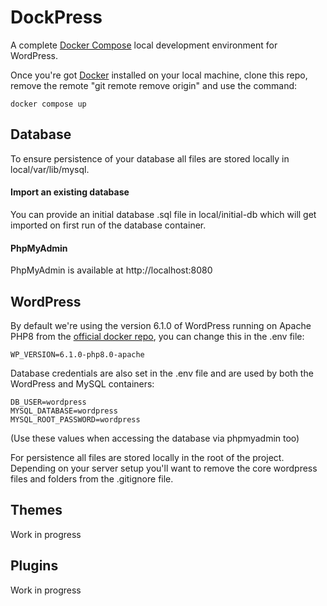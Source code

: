 # DockPress

A complete [Docker Compose](https://docs.docker.com/compose/) local development environment for WordPress.

Once you're got [Docker](https://www.docker.com/get-started) installed on your local machine, clone this repo, remove the remote "git remote remove origin" and use the command:

```
docker compose up
```

## Database

To ensure persistence of your database all files are stored locally in local/var/lib/mysql.

#### Import an existing database

You can provide an initial database .sql file in local/initial-db which will get imported on first run of the database container.

#### PhpMyAdmin

PhpMyAdmin is available at http://localhost:8080

## WordPress

By default we're using the version 6.1.0 of WordPress running on Apache PHP8 from the [official docker repo](https://hub.docker.com/_/wordpress), you can change this in the .env file:

```
WP_VERSION=6.1.0-php8.0-apache
```

Database credentials are also set in the .env file and are used by both the WordPress and MySQL containers:

```
DB_USER=wordpress
MYSQL_DATABASE=wordpress
MYSQL_ROOT_PASSWORD=wordpress
```
(Use these values when accessing the database via phpmyadmin too)

For persistence all files are stored locally in the root of the project. Depending on your server setup you'll want to remove the core wordpress files and folders from the .gitignore file.

## Themes

Work in progress

## Plugins

Work in progress


